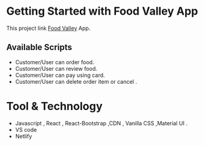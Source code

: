 # Getting Started with Food Valley App

This project link [Food Valley](https://project-with-redux-react.netlify.app/)  App.

## Available Scripts
* Customer/User can order food.
* Customer/User can review food.
* Customer/User can pay using card.
* Customer/User can delete order item or cancel .

# Tool & Technology
* Javascript , React , React-Bootstrap ,CDN , Vanilla CSS ,Material UI  .
* VS code 
* Netlify
